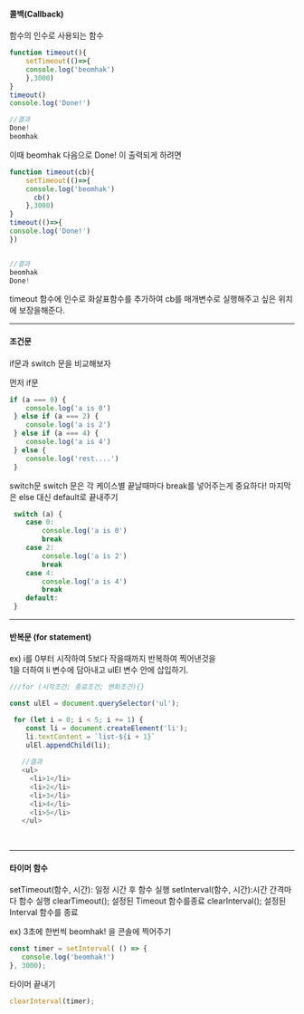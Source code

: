 #### 콜백(Callback)
함수의 인수로 사용되는 함수

```js
function timeout(){
	setTimeout(()=>{
    console.log('beomhak')
    },3000)
}
timeout()
console.log('Done!')

//결과
Done!
beomhak
```

이때 beomhak 다음으로 Done! 이 출력되게 하려면
```js
function timeout(cb){
	setTimeout(()=>{
    console.log('beomhak')
      cb()
    },3000)
}
timeout(()=>{
console.log('Done!')
})


//결과
beomhak
Done!

```

timeout 함수에 인수로 화살표함수를 추가하여 
cb를 매개변수로 실행해주고 싶은 위치에 보장을해준다.

___

#### 조건문
if문과 switch 문을 비교해보자

먼저 if문

``` js
if (a === 0) {
 	console.log('a is 0')
 } else if (a === 2) {
 	console.log('a is 2')
 } else if (a === 4) {
	console.log('a is 4')
 } else {
 	console.log('rest....')
 }
```
switch문
switch 문은 각 케이스별 끝날때마다 break를 넣어주는게 중요하다!
마지막은 else 대신 default로 끝내주기
```js
 switch (a) {
 	case 0:
		console.log('a is 0')
 		break
 	case 2:
 		console.log('a is 2')
 		break
 	case 4:
 		console.log('a is 4')
 		break
 	default:
 }
```

___
#### 반복문 (for statement)

ex) i를 0부터 시작하여 5보다 작을때까지 반복하여 찍어낸것을  
1을 더하여 li 변수에 담아내고 ulEl 변수 안에 삽입하기.

```js
///for (시작조건; 종료조건; 변화조건){}

const ulEl = document.querySelector('ul');

 for (let i = 0; i < 5; i += 1) {
 	const li = document.createElement('li');
 	li.textContent = `list-${i + 1}`
 	ulEl.appendChild(li);
   
   //결과
   <ul>
     <li>1</li>
     <li>2</li>
     <li>3</li>
     <li>4</li>
     <li>5</li>
   </ul>
    
   
```
___

#### 타이머 함수

 setTimeout(함수, 시간): 일정 시간 후 함수 실행
 setInterval(함수, 시간):시간 간격마다 함수 실행
 clearTimeout(); 설정된 Timeout 함수를종료
 clearInterval(); 설정된 Interval 함수를 종료
 
 ex)
 3초에 한번씩 beomhak! 을 콘솔에 찍어주기
 ```js
 const timer = setInterval( () => {
 	console.log('beomhak!')
 }, 3000);
 
 ```
 타이머 끝내기
 ```js
 clearInterval(timer);
 ```

